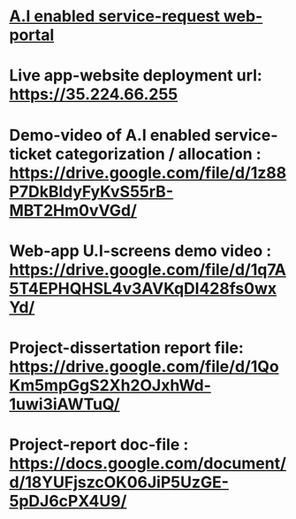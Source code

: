 # <u>A.I enabled service-request web-portal</u>

# Live app-website deployment url: https://35.224.66.255

# Demo-video of A.I enabled service-ticket categorization / allocation : https://drive.google.com/file/d/1z88P7DkBldyFyKvS55rB-MBT2Hm0vVGd/

# Web-app U.I-screens demo video : https://drive.google.com/file/d/1q7A5T4EPHQHSL4v3AVKqDl428fs0wxYd/

# Project-dissertation report file: https://drive.google.com/file/d/1QoKm5mpGgS2Xh2OJxhWd-1uwi3iAWTuQ/

# Project-report doc-file : https://docs.google.com/document/d/18YUFjszcOK06JiP5UzGE-5pDJ6cPX4U9/
